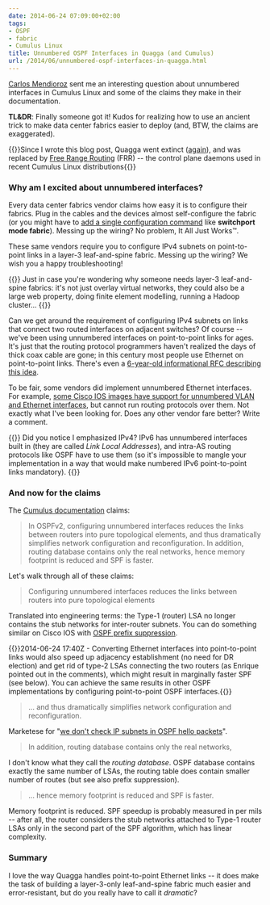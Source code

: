 ```yaml
---
date: 2014-06-24 07:09:00+02:00
tags:
- OSPF
- fabric
- Cumulus Linux
title: Unnumbered OSPF Interfaces in Quagga (and Cumulus)
url: /2014/06/unnumbered-ospf-interfaces-in-quagga.html
---
```

[Carlos Mendioroz](https://ar.linkedin.com/pub/carlos-g-mendioroz/1/85/723) sent me an interesting question about unnumbered interfaces in Cumulus Linux and some of the claims they make in their documentation.

**TL&DR**: Finally someone got it! Kudos for realizing how to use an ancient trick to make data center fabrics easier to deploy (and, BTW, the claims are exaggerated).
<!--more-->
{{<note update>}}Since I wrote this blog post, Quagga went extinct ([again](https://en.wikipedia.org/wiki/Quagga)), and was replaced by [Free Range Routing](https://en.wikipedia.org/wiki/FRRouting) (FRR) -- the control plane daemons used in recent Cumulus Linux distributions{{</note>}}
### Why am I excited about unnumbered interfaces?

Every data center fabrics vendor claims how easy it is to configure their fabrics. Plug in the cables and the devices almost self-configure the fabric (or you might have to [add a single configuration command](http://www.cisco.com/c/en/us/td/docs/switches/datacenter/nexus5000/sw/fabricpath/513_n1_1/N5K_FabricPath_Configuration_Guide/fp_n5k_interfaces.html) like **switchport mode fabric**). Messing up the wiring? No problem, It All Just Works™.

These same vendors require you to configure IPv4 subnets on point-to-point links in a layer-3 leaf-and-spine fabric. Messing up the wiring? We wish you a happy troubleshooting!

{{<note info>}}
Just in case you're wondering why someone needs layer-3 leaf-and-spine fabrics: it's not just overlay virtual networks, they could also be a large web property, doing finite element modelling, running a Hadoop cluster...
{{</note>}}

Can we get around the requirement of configuring IPv4 subnets on links that connect two routed interfaces on adjacent switches? Of course -- we've been using unnumbered interfaces on point-to-point links for ages. It's just that the routing protocol programmers haven't realized the days of thick coax cable are gone; in this century most people use Ethernet on point-to-point links. There's even a [6-year-old informational RFC describing this idea](http://tools.ietf.org/rfc/rfc5309).

To be fair, some vendors did implement unnumbered Ethernet interfaces. For example, [some Cisco IOS images have support for unnumbered VLAN and Ethernet interfaces](http://www.cisco.com/c/en/us/td/docs/switches/lan/catalyst4500/15-1-2/XE_340/configuration/guide/config/unnumber.html#wp1083666), but cannot run routing protocols over them. Not exactly what I've been looking for. Does any other vendor fare better? Write a comment.

{{<note>}}
Did you notice I emphasized IPv4? IPv6 has unnumbered interfaces built in (they are called *Link Local Addresses*), and intra-AS routing protocols like OSPF have to use them (so it's impossible to mangle your implementation in a way that would make numbered IPv6 point-to-point links mandatory).
{{</note>}}

### And now for the claims

The [Cumulus documentation](http://cumulusnetworks.com/docs/2.0/user-guide/layer_3/ospf.html#configuration-tip-unnumbered-interfaces) claims:

> In OSPFv2, configuring unnumbered interfaces reduces the links between routers into pure topological elements, and thus dramatically simplifies network configuration and reconfiguration. In addition, routing database contains only the real networks, hence memory footprint is reduced and SPF is faster.

Let's walk through all of these claims:

> Configuring unnumbered interfaces reduces the links between routers into pure topological elements

Translated into engineering terms: the Type-1 (router) LSA no longer contains the stub networks for inter-router subnets. You can do something similar on Cisco IOS with [OSPF prefix suppression](http://www.cisco.com/c/en/us/td/docs/ios/12_4t/12_4t15/ht_osmch.html).

{{<note update>}}2014-06-24 17:40Z - Converting Ethernet interfaces into point-to-point links would also speed up adjacency establishment (no need for DR election) and get rid of type-2 LSAs connecting the two routers (as Enrique pointed out in the comments), which might result in marginally faster SPF (see below). You can achieve the same results in other OSPF implementations by configuring point-to-point OSPF interfaces.{{</note>}}

> ... and thus dramatically simplifies network configuration and reconfiguration.

Marketese for "[we don't check IP subnets in OSPF hello packets](http://blog.ipspace.net/2008/10/ospf-ignores-subnet-mask-mismatch-on.html)".

> In addition, routing database contains only the real networks,

I don't know what they call the *routing database*. OSPF database contains exactly the same number of LSAs, the routing table does contain smaller number of routes (but see also prefix suppression).

> ... hence memory footprint is reduced and SPF is faster.

Memory footprint is reduced. SPF speedup is probably measured in per mils -- after all, the router considers the stub networks attached to Type-1 router LSAs only in the second part of the SPF algorithm, which has linear complexity.

### Summary

I love the way Quagga handles point-to-point Ethernet links -- it does make the task of building a layer-3-only leaf-and-spine fabric much easier and error-resistant, but do you really have to call it *dramatic*?
